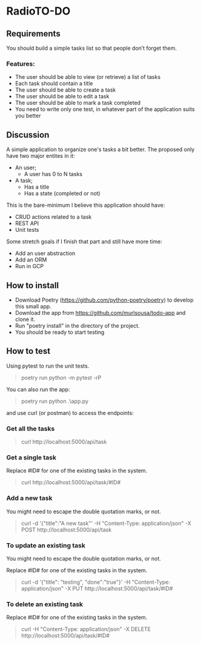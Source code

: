# RadioTO-DO

## Requirements

You should build a simple tasks list so that people don’t forget them.

### Features:

- The user should be able to view (or retrieve) a list of tasks
- Each task should contain a title
- The user should be able to create a task
- The user should be able to edit a task
- The user should be able to mark a task completed
- You need to write only one test, in whatever part of the application suits you better

## Discussion

A simple application to organize one's tasks a bit better. The proposed only have two major entites in it:

* An user;
    * A user has 0 to N tasks
* A task;
    * Has a title
    * Has a state (completed or not)

This is the bare-minimum I believe this application should have:

- CRUD actions related to a task
- REST API
- Unit tests

Some stretch goals if I finish that part and still have more time:

- Add an user abstraction
- Add an ORM
- Run in GCP

## How to install

- Download Poetry (https://github.com/python-poetry/poetry) to develop this small app.
- Download the app from https://github.com/murlsousa/todo-app and clone it.
- Run "poetry install" in the directory of the project.
- You should be ready to start testing

## How to test

Using pytest to run the unit tests.

> poetry run python -m pytest -rP

You can also run the app:

> poetry run python .\app.py

and use curl (or postman) to access the endpoints:

### Get all the tasks

> curl http://localhost:5000/api/task

### Get a single task

Replace #ID# for one of the existing tasks in the system.

> curl http://localhost:5000/api/task/#ID#

### Add a new task

You might need to escape the double quotation marks, or not.

> curl -d '{"title":"A new task"' -H "Content-Type: application/json" -X POST http://localhost:5000/api/task

### To update an existing task

You might need to escape the double quotation marks, or not.

Replace #ID# for one of the existing tasks in the system.

> curl -d '{"title": "testing", "done":"true"}' -H "Content-Type: application/json" -X PUT http://localhost:5000/api/task/#ID#

### To delete an existing task

Replace #ID# for one of the existing tasks in the system.

> curl -H "Content-Type: application/json" -X DELETE http://localhost:5000/api/task/#ID#